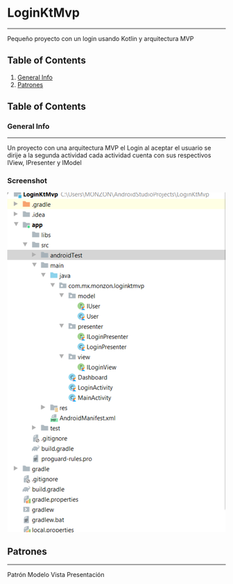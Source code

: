 # LoginKtMvp
***
Pequeño proyecto con un login usando Kotlin y arquitectura MVP

## Table of Contents
1. [General Info](#general-info)
2. [Patrones](#technologies)

## Table of Contents
<a name="general-info"></a>
### General Info
***
Un proyecto con una arquitectura MVP el Login al aceptar el usuario se dirije a la segunda actividad
cada actividad cuenta con sus respectivos IView, IPresenter y IModel
### Screenshot
![Image text](imgfolder.png)


## Patrones
***
Patrón Modelo Vista Presentación

